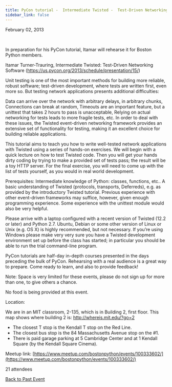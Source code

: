 ```yaml
---
title: PyCon tutorial -  Intermediate Twisted -  Test-Driven Networking Software
sidebar_link: false
---
```


February 02, 2013


   

In preparation for his PyCon tutorial, Itamar will rehearse it for Boston Python members.

Itamar Turner-Trauring, Intermediate Twisted: Test-Driven Networking Software (https://us.pycon.org/2013/schedule/presentation/15/)

Unit testing is one of the most important methods for building more reliable, robust software; test-driven development, where tests are written first, even more so. But testing network applications presents additional difficulties:

Data can arrive over the network with arbitrary delays, in arbitrary chunks, Connections can break at random, Timeouts are an important feature, but a unittest that takes 2 hours to pass is unacceptable, Relying on actual networking for tests leads to more fragile tests, etc. In order to deal with these issues, the Twisted event-driven networking framework provides an extensive set of functionality for testing, making it an excellent choice for building reliable applications.

This tutorial aims to teach you how to write well-tested network applications with Twisted using a series of hands-on exercises. We will begin with a quick lecture on how to test Twisted code. Then you will get your hands dirty coding by trying to make a provided set of tests pass; the result will be a toy HTTP server. For the final exercise, you will need to come up with the list of tests yourself, as you would in real world development.

Prerequisites: Intermediate knowledge of Python: classes, functions, etc.. A basic understanding of Twisted (protocols, transports, Deferreds), e.g. as provided by the introductory Twisted tutorial. Previous experience with other event-driven frameworks may suffice, however, given enough programming experience. Some experience with the unittest module would also be very helpful.

Please arrive with a laptop configured with a recent version of Twisted (12.2 or later) and Python 2.7. Ubuntu, Debian or some other version of Linux or Unix (e.g. OS X) is highly recommended, but not necessary. If you’re using Windows please make very very sure you have a Twisted development environment set up before the class has started; in particular you should be able to run the trial command-line program.

PyCon tutorials are half-day in-depth courses presented in the days preceding the bulk of PyCon. Rehearsing with a real audience is a great way to prepare. Come ready to learn, and also to provide feedback!

Note: Space is very limited for these events, please do not sign up for more than one, to give others a chance.

No food is being provided at this event.

Location:

We are in an MIT classroom, 2-135, which is in Building 2, first floor. This map shows where building 2 is: http://whereis.mit.edu/?go=2

* The closest T stop is the Kendall T stop on the Red Line.
* The closest bus stop is the 84 Massachusetts Avenue stop on the #1.
* There is paid garage parking at 5 Cambridge Center and at 1 Kendall Square (by the Kendall Square Cinema).


Meetup link: [https://www.meetup.com/bostonpython/events/100333602/](https://www.meetup.com/bostonpython/events/100333602/)

21 attendees

[Back to Past Event](past-events.md)
